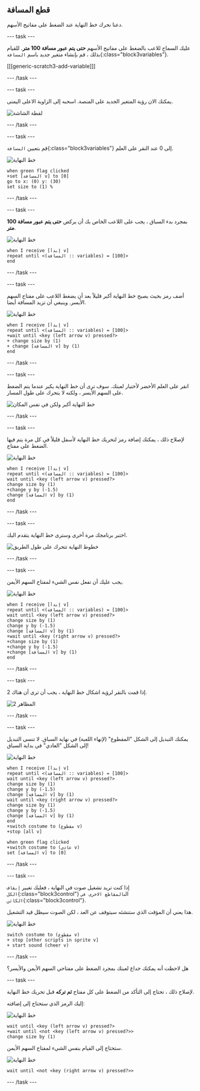 ## قطع المسافة

دعنا نحرك خط النهاية عند الضغط على مفاتيح الأسهم.

--- task ---

عليك السماح للاعب بالضغط على مفاتيح الأسهم __حتى يتم عبور مسافة 100 متر__. للقيام بذلك ، قم بإنشاء متغير جديد باسم `المسافة`{:class="block3variables"}.

[[[generic-scratch3-add-variable]]]

--- /task ---

--- task ---

يمكنك الان رؤية المتغير الجديد على المنصة. اسحبه إلى الزاوية الاعلى اليمنى.

![لقطة الشاشة](images/sprint-distance-drag.png)

--- /task ---

--- task ---

قم بتعيين `المسافة`{:class="block3variables"} إلى 0 عند النقر على العلم.

![خط النهاية](images/finish-line-sprite.png)

```blocks3
when green flag clicked
+set [المسافة v] to [0]
go to x: (0) y: (30)
set size to (1) %
```

--- /task ---

--- task ---

بمجرد بدء السباق ، يجب على اللاعب الخاص بك أن يركض __حتى يتم عبور مسافة 100 متر__.

![خط النهاية](images/finish-line-sprite.png)

```blocks3
when I receive [إبدأ v]
repeat until <(المسافة :: variables) = [100]>
end 
```

--- /task ---

--- task ---

أضف رمز بحيث يصبح خط النهاية أكبر قليلاً بعد أن يضغط اللاعب على مفتاح السهم الأيسر. وينبغي أن تزيد المسافة أيضا.

![خط النهاية](images/finish-line-sprite.png)

```blocks3
when I receive [إبدأ v]
repeat until <(المسافة :: variables) = [100]>
+wait until <key (left arrow v) pressed?>
+ change size by (1)
+ change [المسافة v] by (1)
end 
```

--- /task ---

--- task ---

انقر على العلم الأخضر لأختبار لعبتك. سوف ترى أن خط النهاية يكبر عندما يتم الضغط على السهم الأيسر ، ولكنه لا يتحرك على طول المسار.

![خط النهاية أكبر ولكن في نفس المكان](images/sprint-line-bug.png)

--- /task ---

--- task ---

لإصلاح ذلك ، يمكنك إضافة رمز لتحريك خط النهاية لأسفل قليلاً في كل مرة يتم فيها الضغط على مفتاح.

![خط النهاية](images/finish-line-sprite.png)

```blocks3
when I receive [إبدأ v]
repeat until <(المسافة :: variables) = [100]>
wait until <key (left arrow v) pressed?>
change size by (1)
+change y by (-1.5)
change [المسافة v] by (1)
end 
```

--- /task ---

--- task ---

اختبر برنامجك مرة أخرى وسترى خط النهاية يتقدم اليك.

![خطوط النهاية تتحرك على طول الطريق](images/sprint-line-fix-test.png)

--- /task ---

--- task ---

يجب عليك أن تفعل نفس الشيء لمفتاح السهم الأيمن.

![خط النهاية](images/finish-line-sprite.png)

```blocks3
when I receive [إبدأ v]
repeat until <(المسافة :: variables) = [100]>
wait until <key (left arrow v) pressed?>
change size by (1)
change y by (-1.5)
change [المسافة v] by (1)
+wait until <key (right arrow v) pressed?>
+change size by (1)
+change y by (-1.5)
+change [المسافة v] by (1)
end 
```

--- /task ---

--- task ---

إذا قمت بالنقر لرؤية اشكال خط النهاية ، يجب أن ترى أن هناك 2.

![المظاهر 2](images/sprint-line-costumes.png)

--- /task ---

--- task ---

يمكنك التبديل إلى الشكل "المقطوع" (لإنهاء اللعبة) في نهاية السباق. لا تنسى التبديل إلى الشكل "العادي" في بداية السباق!

![خط النهاية](images/finish-line-sprite.png)

```blocks3
when I receive [إبدأ v]
repeat until <(المسافة :: variables) = [100]>
wait until <key (left arrow v) pressed?>
change size by (1)
change y by (-1.5)
change [المسافة v] by (1)
wait until <key (right arrow v) pressed?>
change size by (1)
change y by (-1.5)
change [المسافة v] by (1)
end 
+switch costume to (مقطوع v)
+stop [all v]
```

```blocks3
when green flag clicked
+switch costume to (عادي v)
set [المسافة v] to [0]
```

--- /task ---

--- task ---

إذا كنت تريد تشغيل صوت في النهاية ، فعليك تغيير `إيقاف الكل`{:class="block3control"} الى`المقاطع الاخرى في الكائن`{:class="block3control"}.

هذا يعني أن المؤقت الذي ستنشئه سيتوقف عن العد ، لكن الصوت سيظل قيد التشغيل.

![خط النهاية](images/finish-line-sprite.png)

```blocks3
switch costume to (مقطوع v)
+ stop [other scripts in sprite v]
+ start sound (cheer v)
```

--- /task ---

هل لاحظت أنه يمكنك خداع لعبتك بمجرد الضغط على مفتاحي السهم الأيمن والأيسر؟

--- task ---

لإصلاح ذلك ، تحتاج إلى التأكد من الضغط على كل مفتاح __ثم تركه__ قبل تحريك خط النهاية.

إليك الرمز الذي ستحتاج إلى إضافته:

![خط النهاية](images/finish-line-sprite.png)

```blocks3
wait until <key (left arrow v) pressed?>
+wait until <not <key (left arrow v) pressed?>>
change size by (1)
```

ستحتاج إلى القيام بنفس الشيء لمفتاح السهم الأيمن.

![خط النهاية](images/finish-line-sprite.png)

```blocks3
wait until <not <key (right arrow v) pressed?>>
```

--- /task ---
